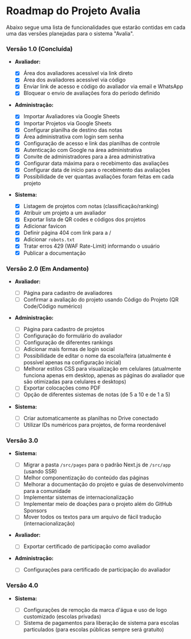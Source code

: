# Roadmap do Projeto Avalia

Abaixo segue uma lista de funcionalidades que estarão contidas em cada uma das versões planejadas para o sistema "Avalia".

### Versão 1.0 (Concluída)

- **Avaliador:**

  - [x] Área dos avaliadores acessível via link direto
  - [x] Área dos avaliadores acessível via código
  - [x] Enviar link de acesso e código do avaliador via email e WhatsApp
  - [x] Bloquear o envio de avaliações fora do período definido

- **Administração:**

  - [x] Importar Avaliadores via Google Sheets
  - [x] Importar Projetos via Google Sheets
  - [x] Configurar planilha de destino das notas
  - [x] Área administrativa com login sem senha
  - [x] Configuração de acesso e link das planilhas de controle
  - [x] Autenticação com Google na área administrativa
  - [x] Convite de administradores para a área administrativa
  - [x] Configurar data máxima para o recebimento das avaliações
  - [x] Configurar data de início para o recebimento das avaliações
  - [x] Possibilidade de ver quantas avaliações foram feitas em cada projeto

- **Sistema:**
  - [x] Listagem de projetos com notas (classificação/ranking)
  - [x] Atribuir um projeto a um avaliador
  - [x] Exportar lista de QR codes e códigos dos projetos
  - [x] Adicionar favicon
  - [x] Definir página 404 com link para a /
  - [x] Adicionar `robots.txt`
  - [x] Tratar erros 429 (WAF Rate-Limit) informando o usuário
  - [x] Publicar a documentação

### Versão 2.0 (Em Andamento)

- **Avaliador:**

  - [ ] Página para cadastro de avaliadores
  - [ ] Confirmar a avaliação do projeto usando Código do Projeto (QR Code/Código numérico)

- **Administração:**

  - [ ] Página para cadastro de projetos
  - [ ] Configuração do formulário do avaliador
  - [ ] Configuração de diferentes rankings
  - [ ] Adicionar mais formas de login social
  - [ ] Possibilidade de editar o nome da escola/feira (atualmente é possível apenas na configuração inicial)
  - [ ] Melhorar estilos CSS para visualização em celulares (atualmente funciona apenas em desktop, apenas as páginas do avaliador que são otimizadas para celulares e desktops)
  - [ ] Exportar colocações como PDF
  - [ ] Opção de diferentes sistemas de notas (de 5 a 10 e de 1 a 5)

- **Sistema:**
  - [ ] Criar automaticamente as planilhas no Drive conectado
  - [ ] Utilizar IDs numéricos para projetos, de forma reordenável

### Versão 3.0

- **Sistema:**

  - [ ] Migrar a pasta `/src/pages` para o padrão Next.js de `/src/app` (usando SSR)
  - [ ] Melhor componentização do conteúdo das páginas
  - [ ] Melhorar a documentação do projeto e guias de desenvolvimento para a comunidade
  - [ ] Implementar sistemas de internacionalização
  - [ ] Implementar meio de doações para o projeto além do GitHub Sponsors
  - [ ] Mover todos os textos para um arquivo de fácil tradução (internacionalização)

- **Avaliador:**

  - [ ] Exportar certificado de participação como avaliador

- **Administração:**

  - [ ] Configurações para certificado de participação do avaliador

### Versão 4.0

- **Sistema:**

  - [ ] Configurações de remoção da marca d'água e uso de logo customizado (escolas privadas)
  - [ ] Sistema de pagamentos para liberação de sistema para escolas particulados (para escolas públicas sempre será gratuito)
